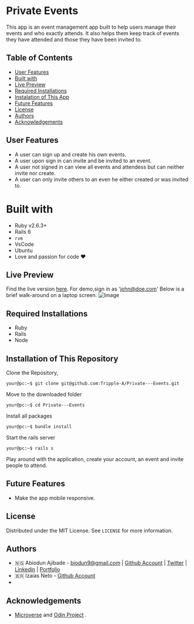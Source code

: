 # Private Events

This app is an event management app built to help users manage their events and who exactly attends. It also helps them keep track of events they have attended and those they have been invited to.

## Table of Contents

* [User Features](#user-features)
* [Built with](#built-with)
* [Live Preview](#live-preview)
* [Required Installations](#required-installations)
* [Instalation of This App](#instalation)
* [Future Features](#future-features)
* [License](#license)
* [Authors](#authors)
* [Acknowledgements](#acknowledgements)

<!-- User features -->
## User Features
* A user can sign up and create his own events.
* A user upon sign in can invite and be invited to an event.
* A user not signed in can view all events and attendess but can neither invite nor create.
* A user can only invite others to an even he either created or was invited to.

<!-- BUILT wITH -->
# Built with
* Ruby v2.6.3+
* Rails 6
* `rvm`
* VsCode
* Ubuntu
* Love and passion for code ❤️

<!-- LIVE PREVIEW -->
## Live Preview
Find the live version [here](https://eventritte.herokuapp.com/). For demo,sign in as 'john@doe.com'
Below is a brief walk-around on a laptop screen.
![Image](/app/assets/images/proof.gif)

<!-- REQUIRED INSTALLATION -->
## Required Installations
* Ruby
* Rails
* Node

<!-- INSTALLATION -->
## Installation of This Repository
Clone the Repository,

```Shell
your@pc:~$ git clone git@github.com:Tripple-A/Private---Events.git
```

Move to the downloaded folder

```Shell
your@pc:~$ cd Private---Events
```

Install all packages

```Shell
your@pc:~$ bundle install
```

Start the rails server

```Shell
your@pc:~$ rails s
```
          
Play around with the application, create your account, an event and invite people to attend.

<!-- Future features -->
## Future Features
* Make the app mobile responsive.

## License

Distributed under the MIT License. See `LICENSE` for more information.

<!-- AUTHORS -->
## Authors
* 🇳🇬  Abiodun Ajibade - biodun9@gmail.com | [Github Account](https://github.com/Tripple-A) | [Twitter](https://twitter.com/AbiodunAjibade3) | [Linkedin](https://linkedin.com/in/abiodun-ajibade) | [Portfolio](https://abiodun-ajibade.netlify.app/)
* 🇧🇷 Izaias Neto - [Github Account](https://www.github.com/izaiasneto4)
*

<!-- ACKNOWLEDGEMENTS -->
## Acknowledgements

* <a href="https://www.microverse.org/"> Microverse</a>  and <a href="https://www.theodinproject.com/"> Odin Project</a> .


                      
